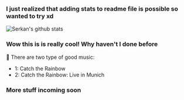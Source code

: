 ### I just realized that adding stats to readme file is possible so wanted to try xd

![Serkan's github stats](https://github-readme-stats.vercel.app/api?username=serkankaragoz&show_icons=true&hide=[%22issues%22])

### Wow this is is really cool! Why haven't I done before

 🎵 There are two type of good music:
- 1: Catch the Rainbow
- 2: Catch the Rainbow: Live in Munich

### More stuff incoming soon 



<!-- **serkankaragoz/serkankaragoz** is a ✨ _special_ ✨ repository because its `README.md` (this file) appears on your GitHub profile. -->

<!-- Here are some ideas to get you started: -->

<!-- - 🔭 I’m currently working on ... -->
<!-- - 🌱 I’m currently learning ... -->
<!-- - 👯 I’m looking to collaborate on ... -->
<!-- - 🤔 I’m looking for help with ... -->
<!--  - 💬 Ask me about ... -->
<!-- - 📫 How to reach me: ... -->
<!-- - 😄 Pronouns: ... -->
<!-- - ⚡ Fun fact: ... -->

